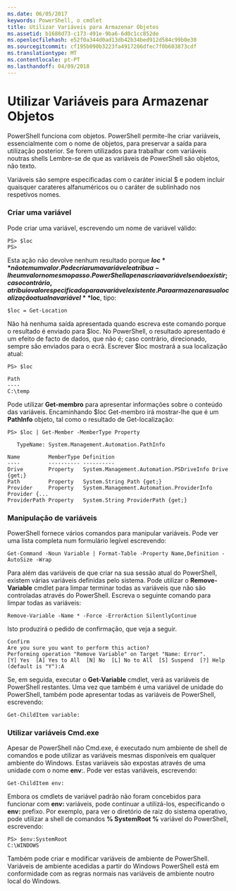 ```yaml
---
ms.date: 06/05/2017
keywords: PowerShell, o cmdlet
title: Utilizar Variáveis para Armazenar Objetos
ms.assetid: b1688d73-c173-491e-9ba6-6d0c1cc852de
ms.openlocfilehash: e52f0a344d0ad13db42b34bed912d584c99b0e30
ms.sourcegitcommit: cf195b090b3223fa4917206dfec7f0b603873cdf
ms.translationtype: MT
ms.contentlocale: pt-PT
ms.lasthandoff: 04/09/2018
---
```

# <a name="using-variables-to-store-objects"></a>Utilizar Variáveis para Armazenar Objetos
PowerShell funciona com objetos. PowerShell permite-lhe criar variáveis, essencialmente com o nome de objetos, para preservar a saída para utilização posterior. Se forem utilizados para trabalhar com variáveis noutras shells Lembre-se de que as variáveis de PowerShell são objetos, não texto.

Variáveis são sempre especificadas com o caráter inicial $ e podem incluir quaisquer carateres alfanuméricos ou o caráter de sublinhado nos respetivos nomes.

### <a name="creating-a-variable"></a>Criar uma variável
Pode criar uma variável, escrevendo um nome de variável válido:

```
PS> $loc
PS>
```

Esta ação não devolve nenhum resultado porque **$loc** não tem um valor. Pode criar uma variável e atribua-lhe um valor no mesmo passo. PowerShell apenas cria a variável se não existir; caso contrário, atribui o valor especificado para a variável existente. Para armazenar a sua localização atual na variável **$loc**, tipo:

```
$loc = Get-Location
```

Não há nenhuma saída apresentada quando escreva este comando porque o resultado é enviado para $loc. No PowerShell, o resultado apresentado é um efeito de facto de dados, que não é; caso contrário, direcionado, sempre são enviados para o ecrã. Escrever $loc mostrará a sua localização atual:

```
PS> $loc

Path
----
C:\temp
```

Pode utilizar **Get-membro** para apresentar informações sobre o conteúdo das variáveis. Encaminhando $loc Get-membro irá mostrar-lhe que é um **PathInfo** objeto, tal como o resultado de Get-localização:

```
PS> $loc | Get-Member -MemberType Property

   TypeName: System.Management.Automation.PathInfo

Name         MemberType Definition
----         ---------- ----------
Drive        Property   System.Management.Automation.PSDriveInfo Drive {get;}
Path         Property   System.String Path {get;}
Provider     Property   System.Management.Automation.ProviderInfo Provider {...
ProviderPath Property   System.String ProviderPath {get;}
```

### <a name="manipulating-variables"></a>Manipulação de variáveis
PowerShell fornece vários comandos para manipular variáveis. Pode ver uma lista completa num formulário legível escrevendo:

```
Get-Command -Noun Variable | Format-Table -Property Name,Definition -AutoSize -Wrap
```

Para além das variáveis de que criar na sua sessão atual do PowerShell, existem várias variáveis definidas pelo sistema. Pode utilizar o **Remove-Variable** cmdlet para limpar terminar todas as variáveis que não são controladas através do PowerShell. Escreva o seguinte comando para limpar todas as variáveis:

```
Remove-Variable -Name * -Force -ErrorAction SilentlyContinue
```

Isto produzirá o pedido de confirmação, que veja a seguir.

```
Confirm
Are you sure you want to perform this action?
Performing operation "Remove Variable" on Target "Name: Error".
[Y] Yes  [A] Yes to All  [N] No  [L] No to All  [S] Suspend  [?] Help
(default is "Y"):A
```

Se, em seguida, executar o **Get-Variable** cmdlet, verá as variáveis de PowerShell restantes. Uma vez que também é uma variável de unidade do PowerShell, também pode apresentar todas as variáveis de PowerShell, escrevendo:

```
Get-ChildItem variable:
```

### <a name="using-cmdexe-variables"></a>Utilizar variáveis Cmd.exe
Apesar de PowerShell não Cmd.exe, é executado num ambiente de shell de comandos e pode utilizar as variáveis mesmas disponíveis em qualquer ambiente do Windows. Estas variáveis são expostas através de uma unidade com o nome **env**:. Pode ver estas variáveis, escrevendo:

```
Get-ChildItem env:
```

Embora os cmdlets de variável padrão não foram concebidos para funcionar com **env:** variáveis, pode continuar a utilizá-los, especificando o **env:** prefixo. Por exemplo, para ver o diretório de raiz do sistema operativo, pode utilizar a shell de comandos **% SystemRoot %** variável do PowerShell, escrevendo:

```
PS> $env:SystemRoot
C:\WINDOWS
```

Também pode criar e modificar variáveis de ambiente de PowerShell. Variáveis de ambiente acedidas a partir do Windows PowerShell está em conformidade com as regras normais nas variáveis de ambiente noutro local do Windows.